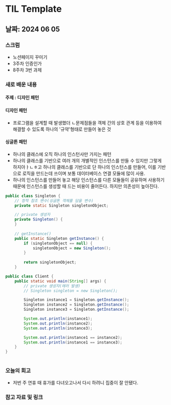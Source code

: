 # TIL Template

## 날짜: 2024 06 05
### 스크럼
- 노션페이지 꾸미기
- 3주차 인증인가
- 8주차 3번 과제

### 새로 배운 내용
#### 주제 : 디자인 패턴 
#### 디자인 패턴 
- 프로그램을 설계할 때 발생했더 ㄴ문제점들을 객체 간의 상호 관계 등을 이용하여 해결할 수 있도록 하나의 '규약'형태로 만들어 놓은 것

#### 싱글톤 패턴
- 하나의 클래스에 오직 하나의 인스턴사만 가지는 패턴
- 하나의 클래스를 기반으로 여러 개의 개별적인 인스턴스를 만들 수 있지만 그렇게 하지아ㅏㄴㅎ고 하나의 클래스를 기반으로 단 하나의 인스턴스를 만들어, 
이를 기반으로 로직을 만드는데 쓰이며 보통 데이터베이스 연결 모듈에 많이 사용.
- 하나의 인스턴스를 만들어 놓고 해당 인스턴스를 다른 모듈들이 공유하며 사용하기 때문에 인스턴스를 생성할 때 드는 비용이 줄어든다. 하지만 의존성이 높아진다.

```java
public class Singleton {
    // 정적 참조 변수(싱글톤 객체를 담을 변수)
    private static Singleton singletonObject;

    // private 생성자
    private Singleton() {
    }
    
    // getInstance()
    public static Singleton getInstance() {
        if (singletonObject == null) {
            singletonObject = new Singleton();
        }
        
        return singletonObject;
    }

public class Client {
    public static void main(String[] args) {
        // private 생성자(에러 발생)
        // Singleton singleton = new Singleton();

        Singleton instance1 = Singleton.getInstance();
        Singleton instance2 = Singleton.getInstance();
        Singleton instance3 = Singleton.getInstance();

        System.out.println(instance1);
        System.out.println(instance2);
        System.out.println(instance3);

        System.out.println(instance1 == instance2);
        System.out.println(instance1 == instance3);
    }
}
    
```


### 오늘의 회고
- 저번 주 연휴 때 휴가를 다녀오고나서 다시 하려니 집중이 잘 안됐다. 
### 참고 자료 및 링크
